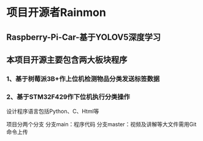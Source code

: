 # 项目开源者Rainmon
## Raspberry-Pi-Car-基于YOLOV5深度学习
## 本项目开源主要包含两大板块程序

### 1、基于树莓派3B+作上位机检测物品分类发送标签数据

### 2、基于STM32F429作下位机执行分类操作

设计程序语言包括Python、C、Html等

项目分两个分支
分支main：程序代码
分支master：视频及讲解等大文件需用Git命令上传
